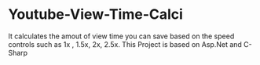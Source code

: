 # Youtube-View-Time-Calci
It calculates the amout of view time you can save based on the speed controls such as 1x , 1.5x, 2x, 2.5x.
This Project is based on Asp.Net and C-Sharp
